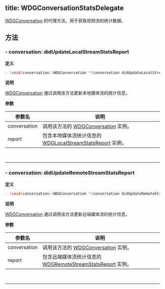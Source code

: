 title: WDGConversationStatsDelegate
---

[WDGConversation](/conversation/iOS/api/WDGConversation.html) 的代理方法。用于获取视频流的统计数据。

## 方法

### - conversation: didUpdateLocalStreamStatsReport

**定义**

```objectivec
- (void)conversation:(WDGConversation *)conversation didUpdateLocalStreamStatsReport:(WDGLocalStreamStatsReport *)report;
```

**说明**

[WDGConversation](/conversation/iOS/api/WDGConversation.html) 通过调用该方法更新本地媒体流的统计信息。

**参数**

参数名             | 说明
------------------|------------------
conversation      | 调用该方法的 [WDGConversation](/conversation/iOS/api/WDGConversation.html) 实例。
report            | 包含本地媒体流统计信息的 [WDGLocalStreamStatsReport](/conversation/iOS/api/WDGLocalStreamStatsReport.html) 实例。

</br>

---

### - conversation: didUpdateRemoteStreamStatsReport

**定义**

```objectivec
- (void)conversation:(WDGConversation *)conversation didUpdateRemoteStreamStatsReport:(WDGRemoteStreamStatsReport *)report;
```

**说明**

[WDGConversation](/conversation/iOS/api/WDGConversation.html) 通过调用该方法更新远端媒体流的统计信息。

**参数**

参数名             | 说明
------------------|------------------
conversation      | 调用该方法的 [WDGConversation](/conversation/iOS/api/WDGConversation.html) 实例。
report            | 包含远端媒体流统计信息的 [WDGRemoteStreamStatsReport](/conversation/iOS/api/WDGRemoteStreamStatsReport.html) 实例。

</br>

---